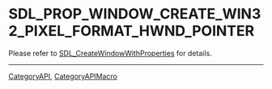 # SDL_PROP_WINDOW_CREATE_WIN32_PIXEL_FORMAT_HWND_POINTER

Please refer to [SDL_CreateWindowWithProperties](SDL_CreateWindowWithProperties) for details.

----
[CategoryAPI](CategoryAPI), [CategoryAPIMacro](CategoryAPIMacro)

